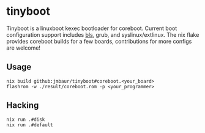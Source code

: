 # tinyboot

Tinyboot is a linuxboot kexec bootloader for coreboot. Current boot
configuration support includes
[bls](https://uapi-group.org/specifications/specs/boot_loader_specification/),
grub, and syslinux/extlinux. The nix flake provides coreboot builds for a few
boards, contributions for more configs are welcome!

## Usage

```
nix build github:jmbaur/tinyboot#coreboot.<your_board>
flashrom -w ./result/coreboot.rom -p <your_programmer>
```

## Hacking

```
nix run .#disk
nix run .#default
```
